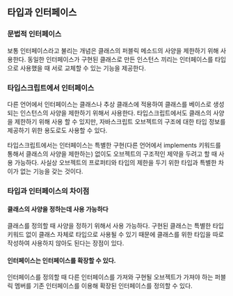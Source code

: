 ## 타입과 인터페이스

### 문법적 인터페이스

보통 인터페이스라고 불리는 개념은 클래스의 퍼블릭 메소드의 사양을 제한하기 위해 사용한다. 동일한 인터페이스가 구현된 클래스로 만든 인스턴스 끼리는 인터페이스를 타입으로 사용했을 때 서로 교체할 수 있는 기능을 제공한다.

### 타입스크립트에서 인터페이스

다른 언어에서 인터페이스는 클래스나 추상 클래스에 적용하여 클래스를 베이스로 생성되는 인스턴스의 사양을 제한하기 위해서 사용한다. 타입스크립트에서도 클래스의 사양을 제한하기 위해 사용 할 수 있지만, 자바스크립트 오브젝트의 구조에 대한 타입 정보를 제공하기 위한 용도로도 사용할 수 있다.

타입스크립트에서는 인터페이스는 특별한 구현(다른 언어에서 implements 키워드를 통해서 클래스의 사양을 제한하는) 없이도 오브젝트의 구조적인 제약을 두려고 할 때 사용 가능하다. 사실상 오브젝트의 프로퍼티와 타입의 제한을 두기 위한 타입과 특별한 차이가 없는 기능을 갖는 것이다.

### 타입과 인터페이스의 차이점

#### 클래스의 사양을 정하는데 사용 가능하다

클래스를 정의할 때 사양을 정하기 위해서 사용 가능하다. 구현된 클래스는 특별한 타입 키워드 없이 클래스 자체로 타입으로 사용될 수 있기 때문에 클래스를 위한 타입을 따로 작성하여 사용하지 않아도 된다는 장점이 있다.

#### 인터페이스는 인터페이스를 확장할 수 있다.

인터페이스를 정의할 때 다른 인터페이스를 가져와 구현될 오브젝트가 가져야 하는 퍼블릭 멤버를 기존 인터페이스를 이용해 확장된 인터페이스를 정의할 수 있다.
